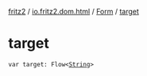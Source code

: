 [fritz2](../../index.md) / [io.fritz2.dom.html](../index.md) / [Form](index.md) / [target](./target.md)

# target

`var target: Flow<`[`String`](https://kotlinlang.org/api/latest/jvm/stdlib/kotlin/-string/index.html)`>`